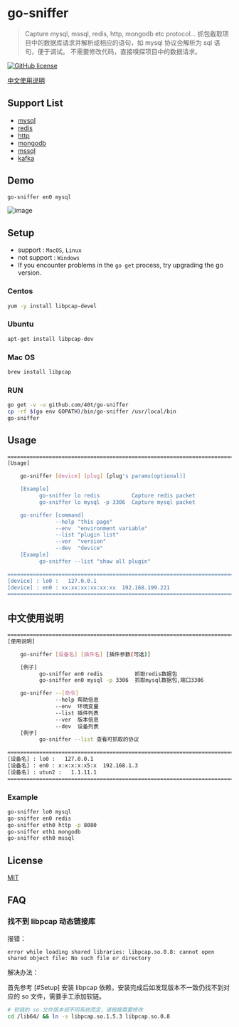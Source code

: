 
# go-sniffer

> Capture mysql, mssql, redis, http, mongodb etc protocol...
> 抓包截取项目中的数据库请求并解析成相应的语句，如 mysql 协议会解析为 sql 语句，便于调试。
> 不需要修改代码，直接嗅探项目中的数据请求。

[![GitHub license](https://img.shields.io/github/license/40t/go-sniffer.svg?style=popout-square)](https://github.com/40t/go-sniffer/blob/master/LICENSE)

[中文使用说明](#中文使用说明)

## Support List

- [mysql](#mysql)
- [redis](#redis)
- [http](#http)
- [mongodb](#mongodb)
- [mssql](#mssql)
- [kafka](#kafka)

## Demo

``` bash
go-sniffer en0 mysql
```

![image](https://github.com/40t/go-sniffer/raw/master/images/demo.gif)

## Setup

- support : `MacOS`, `Linux`
- not support : `Windows`
- If you encounter problems in the `go get` process, try upgrading the go version.

### Centos

``` bash
yum -y install libpcap-devel
```

### Ubuntu

``` bash
apt-get install libpcap-dev
```

### Mac OS

``` bash
brew install libpcap
```

### RUN

``` bash
go get -v -u github.com/40t/go-sniffer
cp -rf $(go env GOPATH)/bin/go-sniffer /usr/local/bin
go-sniffer
```

## Usage

``` bash
==================================================================================
[Usage]

    go-sniffer [device] [plug] [plug's params(optional)]

    [Example]
          go-sniffer lo redis          Capture redis packet
          go-sniffer lo mysql -p 3306  Capture mysql packet

    go-sniffer [command]
               --help "this page"
               --env  "environment variable"
               --list "plugin list"
               --ver  "version"
               --dev  "device"
    [Example]
          go-sniffer --list "show all plugin"

==================================================================================
[device] : lo0 :   127.0.0.1
[device] : en0 : xx:xx:xx:xx:xx:xx  192.168.199.221
==================================================================================
```

## 中文使用说明

``` bash
=======================================================================
[使用说明]

    go-sniffer [设备名] [插件名] [插件参数(可选)]

    [例子]
          go-sniffer en0 redis          抓取redis数据包
          go-sniffer en0 mysql -p 3306  抓取mysql数据包,端口3306

    go-sniffer --[命令]
               --help 帮助信息
               --env  环境变量
               --list 插件列表
               --ver  版本信息
               --dev  设备列表
    [例子]
          go-sniffer --list 查看可抓取的协议

=======================================================================
[设备名] : lo0 :   127.0.0.1
[设备名] : en0 : x:x:x:x:x5:x  192.168.1.3
[设备名] : utun2 :   1.1.11.1
=======================================================================
```

### Example

``` bash
go-sniffer lo0 mysql
go-sniffer en0 redis
go-sniffer eth0 http -p 8080
go-sniffer eth1 mongodb
go-sniffer eth0 mssql
```

## License

[MIT](http://opensource.org/licenses/MIT)

## FAQ

### 找不到 libpcap 动态链接库

报错：

```text
error while loading shared libraries: libpcap.so.0.8: cannot open shared object file: No such file or directory
```

解决办法：

首先参考 [#Setup] 安装 libpcap 依赖，安装完成后如发现版本不一致仍找不到对应的 so 文件，需要手工添加软链。

```bash
# 软链的 so 文件版本视不同系统而定，请根据需要修改
cd /lib64/ && ln -s libpcap.so.1.5.3 libpcap.so.0.8
```
